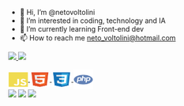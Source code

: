 - 👋 Hi, I’m @netovoltolini
- 👀 I’m interested in coding, technology and IA
- 🌱 I’m currently learning Front-end dev
- 📫 How to reach me neto_voltolini@hotmail.com
<div>
<a href="https://github.com/netovoltolini">
<img height="180em" src="https://github-readme-stats.vercel.app/api?username=netovoltolini&show_icons=true&theme=dracula&include_all_commits=true&count_private=true"/>
<img height="180em" src="https://github-readme-stats.vercel.app/api/top-langs/?username=netovoltolini&langs_count=7&theme=dracula"/>
</div>

<div style="display: inline_block"><br>
  <img align="center" alt="neto-Js" height="30" width="40" src="https://raw.githubusercontent.com/devicons/devicon/master/icons/javascript/javascript-plain.svg">
  <img align="center" alt="neto-HTML" height="30" width="40" src="https://raw.githubusercontent.com/devicons/devicon/master/icons/html5/html5-original.svg">
  <img align="center" alt="neto-CSS" height="30" width="40" src="https://raw.githubusercontent.com/devicons/devicon/master/icons/css3/css3-original.svg">
  <img align="center" alt="neto-CSS" height="40" width="40" src="https://raw.githubusercontent.com/devicons/devicon/master/icons/php/php-plain.svg">
</div>


<div> 
  <a href="https://instagram.com/skullnoisee" target="_blank"><img src="https://img.shields.io/badge/-Instagram-%23E4405F?style=for-the-badge&logo=instagram&logoColor=white" target="_blank"></a>
  <a href = "mailto:altairneto530@gmail.com"><img src="https://img.shields.io/badge/-Gmail-%23333?style=for-the-badge&logo=gmail&logoColor=white" target="_blank"></a>
  <a href="https://www.linkedin.com/in/altair-neto-803a471a1/" target="_blank"><img src="https://img.shields.io/badge/-LinkedIn-%230077B5?style=for-the-badge&logo=linkedin&logoColor=white" target="_blank"></a> 
 
</div>
